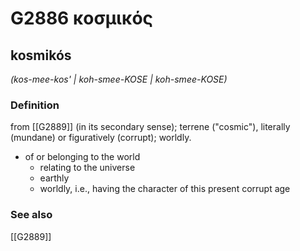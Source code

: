# G2886 κοσμικός

## kosmikós

_(kos-mee-kos' | koh-smee-KOSE | koh-smee-KOSE)_

### Definition

from [[G2889]] (in its secondary sense); terrene ("cosmic"), literally (mundane) or figuratively (corrupt); worldly.

- of or belonging to the world
  - relating to the universe
  - earthly
  - worldly, i.e., having the character of this present corrupt age

### See also

[[G2889]]

